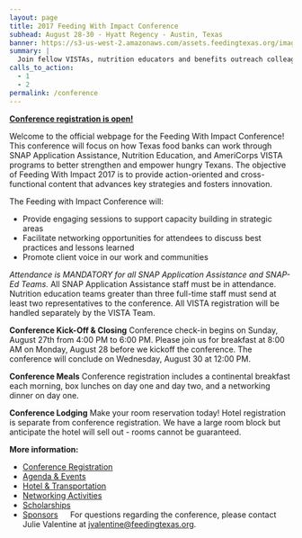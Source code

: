 ```yaml
---
layout: page
title: 2017 Feeding With Impact Conference
subhead: August 28-30 - Hyatt Regency - Austin, Texas
banner: https://s3-us-west-2.amazonaws.com/assets.feedingtexas.org/images/banners/banner-02.jpg
summary: |
  Join fellow VISTAs, nutrition educators and benefits outreach colleagues in Austin for the third annual “Feeding With Impact” Conference. 
calls_to_action:
  - 1
  - 2
permalink: /conference
---
```

**[Conference registration is open!](https://feedingtexas.az1.qualtrics.com/SE/?SID=SV_7Qy8fYS7BWbgHpH&Q_JFE=0)**

Welcome to the official webpage for the Feeding With Impact Conference! This conference will focus on how Texas food banks can work through SNAP Application Assistance, Nutrition Education, and AmeriCorps VISTA programs to better strengthen and empower hungry Texans. The objective of Feeding With Impact 2017 is to provide action-oriented and cross-functional content that advances key strategies and fosters innovation.

The Feeding with Impact Conference will:   
* Provide engaging sessions to support capacity building in strategic areas
* Facilitate networking opportunities for attendees to discuss best practices and lessons learned
* Promote client voice in our work and communities 

*Attendance is MANDATORY for all SNAP Application Assistance and SNAP-Ed Teams.* 
All SNAP Application Assistance staff must be in attendance. Nutrition education teams greater than three full-time staff must send at least two representatives to the conference. All VISTA registration will be handled separately by the VISTA Team.

**Conference Kick-Off & Closing**
Conference check-in begins on Sunday, August 27th from 4:00 PM to 6:00 PM. Please join us for breakfast at 8:00 AM on Monday, August 28 before we kickoff the conference. The conference will conclude on Wednesday, August 30 at 12:00 PM. 

**Conference Meals**
Conference registration includes a continental breakfast each morning, box lunches on day one and day two, and a networking dinner on day one. 

**Conference Lodging**
Make your room reservation today! Hotel registration is separate from conference registration. We have a large room block but anticipate the hotel will sell out - rooms cannot be guaranteed.

**More information:**    
* [Conference Registration](https://feedingtexas.az1.qualtrics.com/SE/?SID=SV_7Qy8fYS7BWbgHpH&Q_JFE=0) 
* [Agenda & Events](about:blank)
* [Hotel & Transportation](about:blank)
* [Networking Activities](about:blank)
* [Scholarships](about:blank)
* [Sponsors](about:blank)
 
For questions regarding the conference, please contact Julie Valentine at jvalentine@feedingtexas.org.
